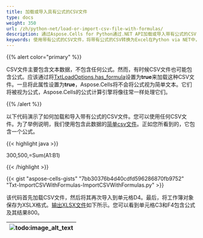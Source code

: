```yaml
---
title: 加载或导入具有公式的CSV文件
type: docs
weight: 350
url: /zh/python-net/load-or-import-csv-file-with-formulas/
description: 通过Aspose.Cells for Python通过.NET API加载或导入带有公式的CSV文件。
keywords: 使用带有公式的CSV文件，将带有公式的CSV转换为Excel在Python via NET中，将带有公式的CSV转换为xlsx，将带有公式的CSV加载到Excel文件。
---
```


{{% alert color="primary" %}} 

CSV文件主要包含文本数据，不包含任何公式。然而，有时候CSV文件也可能包含公式。应该通过将[TxtLoadOptions.has_formula](https://reference.aspose.com/cells/python-net/aspose.cells/txtloadoptions/has_formula/)设置为**true**来加载这种CSV文件。一旦将此属性设置为**true**，Aspose.Cells将不会将公式视为简单文本。它们将被视为公式，Aspose.Cells的公式计算引擎将像往常一样处理它们。

{{% /alert %}} 

以下代码演示了如何加载和导入带有公式的CSV文件。您可以使用任何CSV文件。为了举例说明，我们使用包含此数据的[简单csv文件](5115034.csv)。正如您所看到的，它包含一个公式。

{{< highlight java >}}

 300,500,=Sum(A1:B1)

{{< /highlight >}}

{{< gist "aspose-cells-gists" "7bb30376b4d40cdfd596286870fb9752" "Txt-ImportCSVWithFormulas-ImportCSVWithFormulas.py" >}}



该代码首先加载CSV文件，然后将其再次导入到单元格D4。最后，将工作簿对象保存为XSLX格式。[输出XLSX文件](5115052.xlsx)如下所示。您可以看到单元格C3和F4包含公式及其结果800。

|![todo:image_alt_text](load-or-import-csv-file-with-formulas_1.png)|
| :- |

